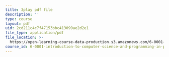 ```yaml
---
title: 3play pdf file
description: ''
type: course
layout: pdf
uid: 2cd211c4c7f47153bbc413099ae2d2e1
file_type: application/pdf
file_location: >-
  https://open-learning-course-data-production.s3.amazonaws.com/6-0001-introduction-to-computer-science-and-programming-in-python-fall-2016/2cd211c4c7f47153bbc413099ae2d2e1_MjbuarJ7SE0.pdf
course_id: 6-0001-introduction-to-computer-science-and-programming-in-python-fall-2016
---
```

